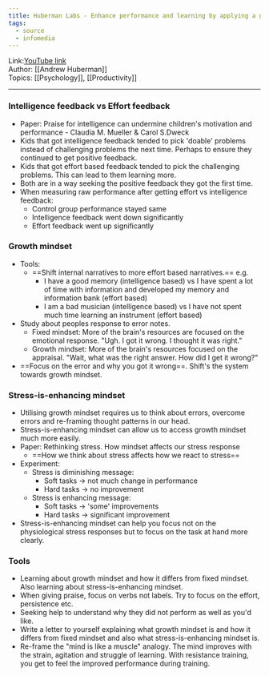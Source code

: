 ```yaml
---
title: Huberman Labs - Enhance performance and learning by applying a growth mindset
tags:
  - source
  - infomedia
---
```

Link:[YouTube link](https://www.youtube.com/watch?v=aQDOU3hPci0)  
Author: [[Andrew Huberman]]  
Topics: [[Psychology]], [[Productivity]]  

---

### Intelligence feedback vs Effort feedback
- Paper: Praise for intelligence can undermine children's motivation and performance -
Claudia M. Mueller & Carol S.Dweck  
- Kids that got intelligence feedback tended to pick 'doable' problems instead of challenging
problems the next time. Perhaps to ensure they continued to get positive feedback.  
- Kids that got effort based feedback tended to pick the challenging problems. This can lead to them
learning more.  
- Both are in a way seeking the positive feedback they got the first time.  
- When measuring raw performance after getting effort vs intelligence feedback:  
    - Control group performance stayed same  
    - Intelligence feedback went down significantly  
    - Effort feedback went up significantly  

### Growth mindset
- Tools:  
    - ==Shift internal narratives to more effort based narratives.== e.g.
        - I have a good memory (intelligence based) vs I have spent a lot of time with information
and developed my memory and information bank (effort based)
        - I am a bad musician (intelligence based) vs I have not spent much time learning an
instrument (effort based)
- Study about peoples response to error notes.
    - Fixed mindset: More of the brain's resources are focused on the emotional response. "Ugh. I
got it wrong. I thought it was right."
    - Growth mindset: More of the brain's resources focused on the appraisal. "Wait, what was the
right answer. How did I get it wrong?"
- ==Focus on the error and why you got it wrong==. Shift's the system towards growth mindset.

### Stress-is-enhancing mindset
- Utilising growth mindset requires us to think about errors, overcome errors and re-framing thought
patterns in our head.  
- Stress-is-enhancing mindset can allow us to access growth mindset much more easily.  
- Paper: Rethinking stress. How mindset affects our stress response
    - ==How we think about stress affects how we react to stress==
- Experiment:
    - Stress is diminishing message:
        - Soft tasks -> not much change in performance
        - Hard tasks -> no improvement
    - Stress is enhancing message:
        - Soft tasks -> 'some' improvements
        - Hard tasks -> significant improvement
- Stress-is-enhancing mindset can help you focus not on the physiological stress responses but to
focus on the task at hand more clearly.

### Tools
- Learning about growth mindset and how it differs from fixed mindset. Also learning about
stress-is-enhancing mindset.
- When giving praise, focus on verbs not labels. Try to focus on the effort, persistence etc.
- Seeking help to understand why they did not perform as well as you'd like.
- Write a letter to yourself explaining what growth mindset is and how it differs from fixed mindset
and also what stress-is-enhancing mindset is.
- Re-frame the "mind is like a muscle" analogy. The mind improves with the strain, agitation and
struggle of learning. With resistance training, you get to feel the improved performance during
training.